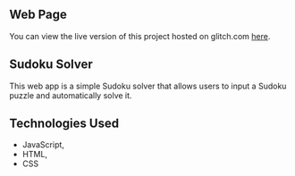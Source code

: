 ## Web Page

You can view the live version of this project hosted on glitch.com [here](https://glitch.com/edit/#!/spectacular-ubiquitous-snap?path=README.md%3A1%3A2).

## Sudoku Solver

This web app is a simple Sudoku solver that allows users to input a Sudoku puzzle and automatically solve it.

## Technologies Used

  - JavaScript,
  - HTML,
  - CSS
